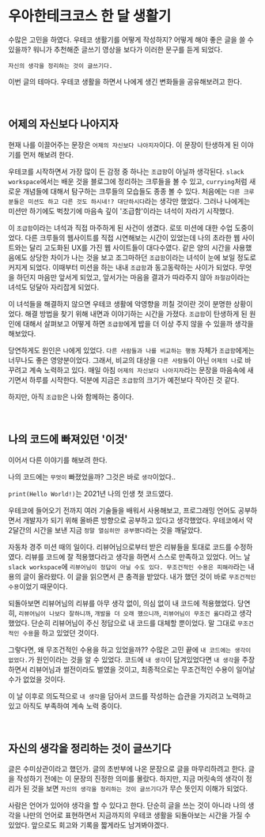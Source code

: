 # 우아한테크코스 한 달 생활기

수많은 고민을 하였다. 우테코 생활기를 어떻게 작성하지? 어떻게 해야 좋은 글을 쓸 수 있을까? 워니가 추천해준 글쓰기 영상을 보다가 이러한 문구를 듣게 되었다.

`자신의 생각을 정리하는 것이 글쓰기다.`

이번 글의 테마다. 우테코 생활을 하면서 나에게 생긴 변화들을 공유해보려고 한다.

<br>

## 어제의 자신보다 나아지자

현재 나를 이끌어주는 문장은 `어제의 자신보다 나아지자`이다. 이 문장이 탄생하게 된 이야기를 먼저 해보려 한다.

우테코를 시작하면서 가장 많이 든 감정 중 하나는 `조급함`이 아닐까 생각된다. `slack workspace`에서는 배운 것을 블로그에 정리하는 크루들을 볼 수 있고, `currying`처럼 새로운 개념들에 대해서 탐구하는 크루들의 모습들도 종종 볼 수 있다. 처음에는 `다른 크루분들은 미션도 하고 다른 것도 하시네!? 대단하시다`라는 생각만 했었다. 그러나 나에게는 미션만 하기에도 벅찼기에 마음속 깊이 '조급함'이라는 녀석이 자라기 시작했다.

이 `조급함`이라는 녀석과 직접 마주하게 된 사건이 생겼다. 로또 미션에 대한 수업 도중이었다. 다른 크루들의 웹사이트를 직접 시연해보는 시간이 있었는데 나의 초라한 웹 사이트와는 달리 고도화된 UX를 가진 웹 사이트들이 대다수였다. 같은 양의 시간을 사용했음에도 상당한 차이가 나는 것을 보고 조그마하던 `조급함`이라는 녀석이 눈에 보일 정도로 커지게 되었다. 이때부터 미션을 하는 내내 `조급함`과 동고동락하는 사이가 되었다. 무엇을 하던지 마음만 앞서게 되었고, 앞서가는 마음을 결과가 따라주지 않아 `좌절감`이라는 녀석도 덩달아 자리잡게 되었다.

이 녀석들을 해결하지 않으면 우테코 생활에 악영향을 끼칠 것이란 것이 분명한 상황이었다. 해결 방법을 찾기 위해 내면과 이야기하는 시간을 가졌다. `조급함`이 탄생하게 된 원인에 대해서 살펴보고 어떻게 하면 `조급함`에게 밥을 더 이상 주지 않을 수 있을까 생각을 해보았다.

당연하게도 원인은 `나`에게 있었다. `다른 사람들과 나를 비교하는 행동` 자체가 `조급함`에게는 너무나도 좋은 영양분이었다. 그래서, 비교의 대상을 `다른 사람들`이 아닌 `어제의 나`로 바꾸려고 계속 노력하고 있다. 매일 아침 `어제의 자신보다 나아지자`라는 문장을 마음속에 새기면서 하루를 시작한다. 덕분에 지금은 `조급함`의 크기가 예전보다 작아진 것 같다.

하지만, 아직 `조급함`은 나와 함께하는 중이다.

<br>

## 나의 코드에 빠져있던 '이것'

이어서 다른 이야기를 해보려 한다.

나의 코드에는 `무엇이` 빠졌었을까? 그것은 바로 `생각`이었다..

`print(Hello World!)`는 2021년 나의 인생 첫 코드였다.

우테코에 들어오기 전까지 여러 기술들을 배워서 사용해보고, 프로그래밍 언어도 공부하면서 개발자가 되기 위해 올바른 방향으로 공부하고 있다고 생각했었다. 우테코에서 약 2달간의 시간을 보낸 지금 `정말 열심히만 공부했다`라는 것을 깨달았다.

자동차 경주 미션 때의 일이다. 리뷰어님으로부터 받은 리뷰들을 토대로 코드를 수정하였다. 리뷰를 코드에 잘 적용했다라고 생각을 하면서 스스로 만족하고 있었다. 어느 날 `slack workspace`에 `리뷰어님이 정답이 아닐 수도 있다. 무조건적인 수용은 피해라`라는 내용의 글이 올라왔다. 이 글을 읽으면서 큰 충격을 받았다. 내가 했던 것이 바로 `무조건적인 수용`이었기 때문이다.

되돌아보면 리뷰어님의 리뷰를 아무 생각 없이, 의심 없이 내 코드에 적용했었다. 당연히, `리뷰어님이 나보다 잘하니까`, `개발을 더 오래 했으니까`, `리뷰어님이 무조건 옳다`라고 생각했었다. 단순히 리뷰어님이 주신 정답으로 내 코드를 대체할 뿐이었다. 말 그대로 `무조건적인 수용`을 하고 있었던 것이다.

그렇다면, 왜 무조건적인 수용을 하고 있었을까?? 수많은 고민 끝에 `내 코드에는 생각이 없었다.`가 원인이라는 것을 알 수 있었다. 코드에 `내 생각`이 담겨있었다면 `내 생각`을 주장하면서 리뷰어님과 썰전이라도 벌였을 것이고, 최종적으로는 무조건적인 수용이 일어날 수가 없었을 것이다.

이 날 이후로 의도적으로 `내 생각`을 담아서 코드를 작성하는 습관을 가지려고 노력하고 있고 아직도 부족하여 계속 노력 중이다.

<br>

## 자신의 생각을 정리하는 것이 글쓰기다

글은 수미상관이라고 했던가. 글의 초반부에 나온 문장으로 글을 마무리하려고 한다. 글을 작성하기 전에는 이 문장의 진정한 의미를 몰랐다. 하지만, 지금 머릿속의 생각이 정리가 된 것을 보면 `자신의 생각을 정리하는 것이 글쓰기다`가 무슨 뜻인지 이해가 되었다.

사람은 언어가 있어야 생각을 할 수 있다고 한다. 단순히 글을 쓰는 것이 아니라 나의 생각을 나만의 언어로 표현하면서 지금까지의 우테코 생활을 되돌아보는 시간을 가질 수 있었다. 앞으로도 회고와 기록을 짧게라도 남겨봐야겠다.
